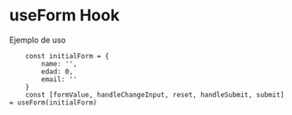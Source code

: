 # useForm Hook

Ejemplo de uso

```
    const initialForm = {
        name: '',
        edad: 0,
        email: ''
    }
    const [formValue, handleChangeInput, reset, handleSubmit, submit] = useForm(initialForm) 
```